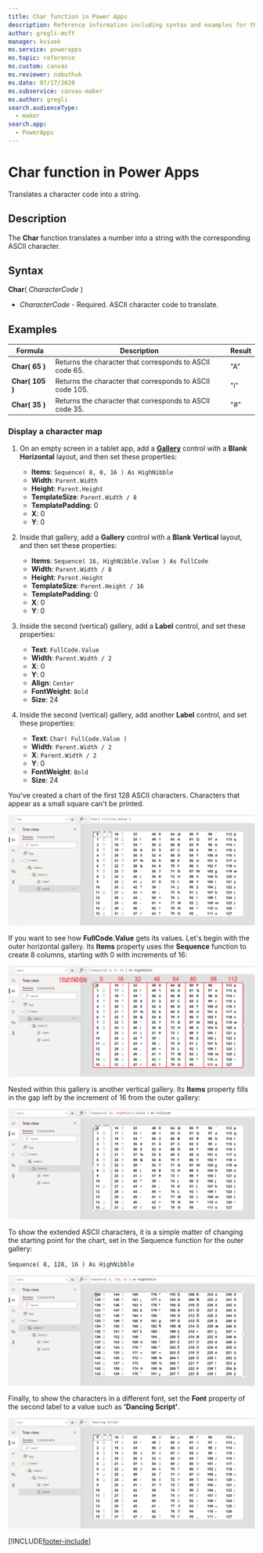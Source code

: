 ```yaml
---
title: Char function in Power Apps
description: Reference information including syntax and examples for the Char function in Power Apps.
author: gregli-msft
manager: kvivek
ms.service: powerapps
ms.topic: reference
ms.custom: canvas
ms.reviewer: nabuthuk
ms.date: 07/17/2020
ms.subservice: canvas-maker
ms.author: gregli
search.audienceType: 
  - maker
search.app: 
  - PowerApps
---
```

# Char function in Power Apps

Translates a character code into a string.

## Description

The **Char** function translates a number into a string with the corresponding ASCII character.

## Syntax

**Char**( *CharacterCode* )

- *CharacterCode* - Required. ASCII character code to translate.

## Examples

| Formula | Description | Result |
| --- | --- | --- |
| **Char( 65 )** |Returns the character that corresponds to ASCII code 65. |"A" |
| **Char( 105 )** |Returns the character that corresponds to ASCII code 105. |"i" |
| **Char( 35 )** |Returns the character that corresponds to ASCII code 35. |"#" |

### Display a character map

1. On an empty screen in a tablet app, add a [**Gallery**](../controls/control-gallery.md) control with a **Blank Horizontal** layout, and then set these properties:

    - **Items**: `Sequence( 8, 0, 16 ) As HighNibble`
    - **Width**: `Parent.Width`
    - **Height**: `Parent.Height`
    - **TemplateSize**: `Parent.Width / 8`
    - **TemplatePadding**: 0
    - **X**: 0
    - **Y**: 0

1. Inside that gallery, add a **Gallery** control with a **Blank Vertical** layout, and then set these properties:

    - **Items**: `Sequence( 16, HighNibble.Value ) As FullCode`
    - **Width**: `Parent.Width / 8`
    - **Height**: `Parent.Height`
    - **TemplateSize**: `Parent.Height / 16`
    - **TemplatePadding**: 0
    - **X**: 0
    - **Y**: 0

1. Inside the second (vertical) gallery, add a **Label** control, and set these properties:

    - **Text**: `FullCode.Value`
    - **Width**: `Parent.Width / 2`
    - **X**: 0
    - **Y**: 0
    - **Align**: `Center`
    - **FontWeight**: `Bold`
    - **Size**: 24

1. Inside the second (vertical) gallery, add another **Label** control, and set these properties:

    - **Text**: `Char( FullCode.Value )`
    - **Width**: `Parent.Width / 2`
    - **X**: `Parent.Width / 2`
    - **Y**: 0
    - **FontWeight**: `Bold`
    - **Size**: 24 

You've created a chart of the first 128 ASCII characters. Characters that appear as a small square can't be printed.

![First 128 ASCII characters.](media/function-char/chart-lower.png)

If you want to see how **FullCode.Value** gets its values.  Let's begin with the outer horizontal gallery.  Its **Items** property uses the **Sequence** function to create 8 columns, starting with 0 with increments of 16:

![Outer gallery illustrated.](media/function-char/chart-lower-outer.png)

Nested within this gallery is another vertical gallery.  Its **Items** property fills in the gap left by the increment of 16 from the outer gallery:

![Inner gallery illustrated.](media/function-char/chart-lower-inner.png)

To show the extended ASCII characters, it is a simple matter of changing the starting point for the chart, set in the Sequence function for the outer gallery:

`Sequence( 8, 128, 16 ) As HighNibble`

![Extended ASCII characters.](media/function-char/chart-higher.png)

Finally, to show the characters in a different font, set the **Font** property of the second label to a value such as **'Dancing Script'**.

![Dancing Script.](media/function-char/chart-higher-dancing-script.png)


[!INCLUDE[footer-include](../../../includes/footer-banner.md)]
